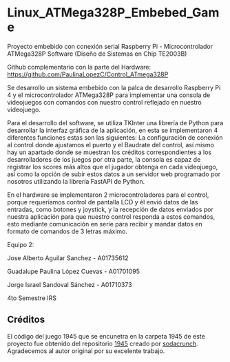 # Linux_ATMega328P_Embebed_Game
Proyecto embebido con conexión serial Raspberry Pi - Microcontrolador ATMega328P Software (Diseño de Sistemas en Chip TE2003B)

Github complementario con la parte del Hardware: https://github.com/PaulinaLopezC/Control_ATmega328P

Se desarrollo un sistema embebido con la palca de desarrollo Raspberry Pi 4 y el microcontrolador ATMega328P para implementar una consola de videojuegos con comandos con nuestro control reflejado en nuestro videojuego. 

Para el desarrollo del software, se utiliza TKInter una librería de Python para desarrollar la interfaz gráfica de la aplicación, en esta  se implementaron 4 diferentes funciones estas son las siguientes: La configuración de conexión al control donde ajustamos el puerto y el Baudrate del control, así mismo hay un apartado donde se muestran los créditos correspondientes a los desarrolladores de los juegos por otra parte, la consola es capaz de registrar los scores más altos que el jugador obtenga en cada videojuego, así como la opción de subir estos datos a un servidor web programado por nosotros utilizando la librería FastAPI de Python. 

En el hardware se implementaron 2 microcontroladores para el control, porque requeríamos control de pantalla LCD y él envió datos de las entradas, como botones y joystick, y la recepción de datos enviados por nuestra aplicación para que nuestro control responda a estos comandos, esto mediante comunicación en serie para recibir y mandar datos en formato de comandos de 3 letras máximo.

Equipo 2:

Jose Alberto Aguilar Sanchez - A01735612

Guadalupe Paulina López Cuevas - A01701095

Jorge Israel Sandoval Sánchez - A01710373

4to Semestre IRS

## Créditos

El código del juego 1945 que se encunetra en la carpeta 1945 de este proyecto fue obtenido del repositorio [1945](https://github.com/sodacrunch/1945) creado por [sodacrunch](https://github.com/sodacrunch). Agradecemos al autor original por su excelente trabajo.
